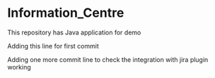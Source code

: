 # Information_Centre
This repository has Java application for demo

Adding this line for first commit

Adding one more commit line to check the integration with jira plugin working 
